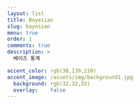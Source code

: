 ```yaml
---
layout: list
title: Bayesian
slug: bayesian
menu: true
order: 1
comments: true
description: >
  베이즈 통계

accent_color: rgb(38,139,210)
accent_image: /assets/img/background1.jpg
  background: rgb(32,32,32)
  overlay:    false
---
```


